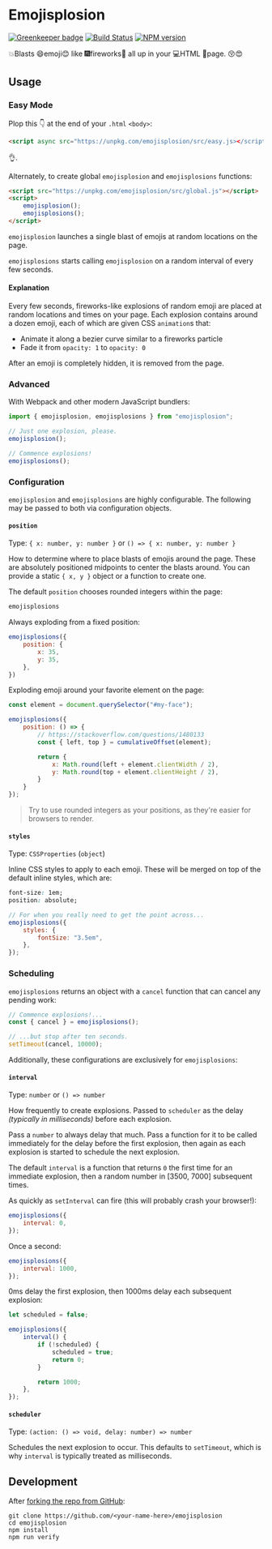 # Emojisplosion

[![Greenkeeper badge](https://badges.greenkeeper.io/JoshuaKGoldberg/emojisplosion.svg)](https://greenkeeper.io/)
[![Build Status](https://travis-ci.org/JoshuaKGoldberg/emojisplosion.svg?branch=master)](https://travis-ci.org/JoshuaKGoldberg/emojisplosion)
[![NPM version](https://badge.fury.io/js/emojisplosion.svg)](http://badge.fury.io/js/emojisplosion)

💥Blasts 😄emoji😊 like 🎆fireworks🎇 all up in your 💻HTML 📄page. 😚😍

## Usage

### Easy Mode

Plop this 👇 at the end of your `.html` `<body>`:

```html
<script async src="https://unpkg.com/emojisplosion/src/easy.js></script>
```

👌.

Alternately, to create global `emojisplosion` and `emojisplosions` functions:

```html
<script src="https://unpkg.com/emojisplosion/src/global.js"></script>
<script>
    emojisplosion();
    emojisplosions();
</script>
```

`emojisplosion` launches a single blast of emojis at random locations on the page.

`emojisplosions` starts calling `emojisplosion` on a random interval of every few seconds.

#### Explanation

Every few seconds, fireworks-like explosions of random emoji are placed at random locations and times on your page.
Each explosion contains around a dozen emoji, each of which are given CSS `animation`s that:

* Animate it along a bezier curve similar to a fireworks particle
* Fade it from `opacity: 1` to `opacity: 0`

After an emoji is completely hidden, it is removed from the page.

### Advanced

With Webpack and other modern JavaScript bundlers:

```typescript
import { emojisplosion, emojisplosions } from "emojisplosion";

// Just one explosion, please.
emojisplosion();

// Commence explosions!
emojisplosions();
```


### Configuration

`emojisplosion` and `emojisplosions` are highly configurable.
The following may be passed to both via configuration objects.

#### `position`

Type: `{ x: number, y: number }` or `() => { x: number, y: number }`

How to determine where to place blasts of emojis around the page.
These are absolutely positioned midpoints to center the blasts around.
You can provide a static `{ x, y }` object or a function to create one.

The default `position` chooses rounded integers within the page:

```javascript
emojisplosions
```

Always exploding from a fixed position:

```javascript
emojisplosions({
    position: {
        x: 35,
        y: 35,
    },
})
```

Exploding emoji around your favorite element on the page:

```javascript
const element = document.querySelector("#my-face");

emojisplosions({
    position: () => {
        // https://stackoverflow.com/questions/1480133
        const { left, top } = cumulativeOffset(element);

        return {
            x: Math.round(left + element.clientWidth / 2),
            y: Math.round(top + element.clientHeight / 2),
        }
    }
});
```

> Try to use rounded integers as your positions, as they're easier for browsers to render.

#### `styles`

Type: `CSSProperties` (`object`)

Inline CSS styles to apply to each emoji.
These will be merged on top of the default inline styles, which are:

```css
font-size: 1em;
position: absolute;
```

```javascript
// For when you really need to get the point across...
emojisplosions({
    styles: {
        fontSize: "3.5em",
    },
});
```

### Scheduling

`emojisplosions` returns an object with a `cancel` function that can cancel any pending work:

```typescript
// Commence explosions!...
const { cancel } = emojisplosions();

// ...but stop after ten seconds.
setTimeout(cancel, 10000);
```

Additionally, these configurations are exclusively for `emojisplosions`:

#### `interval`

Type: `number` or `() => number`

How frequently to create explosions.
Passed to `scheduler` as the delay _(typically in milliseconds)_ before each explosion.

Pass a `number` to always delay that much.
Pass a function for it to be called immediately for the delay before the first explosion, then again as each explosion is started to schedule the next explosion.

The default `interval` is a function that returns `0` the first time for an immediate explosion, then a random number in [3500, 7000] subsequent times.

As quickly as `setInterval` can fire (this will probably crash your browser!):

```javascript
emojisplosions({
    interval: 0,
});
```

Once a second:

```javascript
emojisplosions({
    interval: 1000,
});
```

0ms delay the first explosion, then 1000ms delay each subsequent explosion:

```javascript
let scheduled = false;

emojisplosions({
    interval() {
        if (!scheduled) {
            scheduled = true;
            return 0;
        }

        return 1000;
    },
});
```

#### `scheduler`

Type: `(action: () => void, delay: number) => number`

Schedules the next explosion to occur.
This defaults to `setTimeout`, which is why `interval` is typically treated as milliseconds.

## Development

After [forking the repo from GitHub](https://help.github.com/articles/fork-a-repo/):

```shell
git clone https://github.com/<your-name-here>/emojisplosion
cd emojisplosion
npm install
npm run verify
```
